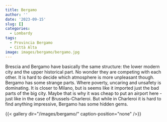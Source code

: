 ```yaml
---
title: Bergamo
author: ''
date: '2023-09-15'
slug: []
categories:
  - Lombardy
tags:
  - Provincia Bergamo
  - Città Alta
image: images/bergamo/bergamo.jpg
---
```


Brescia and Bergamo have basically the same structure: the lower modern city and the upper historical part. No wonder they are competing with each other. It is hard to decide which atmosphere is more  unpleasant though. Bergamo has some strange parts. Where poverty, uncaring and unsafety is dominating. It is closer to Milano, but is seems like it imported just the bad parts of the big city. Maybe that is why it was cheap to put an airport here - just like in the case of Brussels-Charleroi. But while in Charleroi it is hard to find anything impressive, Bergamo has some hidden gems.

{{< gallery dir="/images/bergamo/" caption-position="none" />}}
